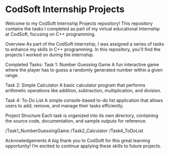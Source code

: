 # CodSoft Internship Projects
Welcome to my CodSoft Internship Projects repository! This repository contains the tasks I completed as part of my virtual educational internship at CodSoft, focusing on C++ programming.

Overview
As part of the CodSoft internship, I was assigned a series of tasks to enhance my skills in C++ programming. In this repository, you'll find the projects I worked on during the internship.

Completed Tasks:
Task 1: Number Guessing Game
A fun interactive game where the player has to guess a randomly generated number within a given range.

Task 2: Simple Calculator
A basic calculator program that performs arithmetic operations like addition, subtraction, multiplication, and division.

Task 4: To-Do List
A simple console-based to-do list application that allows users to add, remove, and manage their tasks efficiently.

Project Structure
Each task is organized into its own directory, containing the source code, documentation, and sample outputs for reference.

/Task1_NumberGuessingGame
/Task2_Calculator
/Task4_ToDoList

Acknowledgements
A big thank you to CodSoft for this great learning opportunity! I’m excited to continue applying these skills to future projects.
